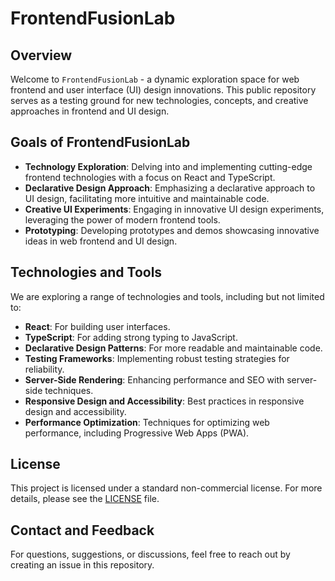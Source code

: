 # FrontendFusionLab

## Overview
Welcome to `FrontendFusionLab` - a dynamic exploration space for web frontend and user interface (UI) design innovations. This public repository serves as a testing ground for new technologies, concepts, and creative approaches in frontend and UI design.

## Goals of FrontendFusionLab
- **Technology Exploration**: Delving into and implementing cutting-edge frontend technologies with a focus on React and TypeScript.
- **Declarative Design Approach**: Emphasizing a declarative approach to UI design, facilitating more intuitive and maintainable code.
- **Creative UI Experiments**: Engaging in innovative UI design experiments, leveraging the power of modern frontend tools.
- **Prototyping**: Developing prototypes and demos showcasing innovative ideas in web frontend and UI design.

## Technologies and Tools
We are exploring a range of technologies and tools, including but not limited to:
- **React**: For building user interfaces.
- **TypeScript**: For adding strong typing to JavaScript.
- **Declarative Design Patterns**: For more readable and maintainable code.
- **Testing Frameworks**: Implementing robust testing strategies for reliability.
- **Server-Side Rendering**: Enhancing performance and SEO with server-side techniques.
- **Responsive Design and Accessibility**: Best practices in responsive design and accessibility.
- **Performance Optimization**: Techniques for optimizing web performance, including Progressive Web Apps (PWA).

## License
This project is licensed under a standard non-commercial license. For more details, please see the [LICENSE](LICENSE_LINK) file.

## Contact and Feedback
For questions, suggestions, or discussions, feel free to reach out by creating an issue in this repository.
